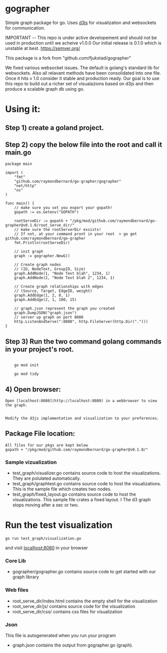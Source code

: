 # gographer
Simple graph package for go. Uses [d3js](https://github.com/mbostock/d3) for visualization and websockets for communication. 

IMPORTANT -- This repo is under active developement and should not be used in production until we acheive v1.0.0 
Our initial release is 0.1.0 which is unstable at best. 
https://semver.org/


This package is a fork from "github.com/fjukstad/gographer"


We fixed various websocket issues. The default is golang's standard lib for websockets. 
Also all relavant methods have been consolidated into one file.
Once it hits v 1.0 consider it stable and production ready. 
Our goal is to use this repo to build out a richer set of visualazions based on d3js 
and then produce a scalable graph db using go. 

# Using it:
## Step 1) create a goland project.
## Step 2) copy the below file into the root and call it main.go

```golang:
package main

import (
	"fmt"
	"github.com/raymondbernard/go-grapher/gographer"
	"net/http"
	"os"
)

func main() {
	// make sure you set you export your gopath!
	gopath := os.Getenv("GOPATH")

	rootServeDir := gopath + "/pkg/mod/github.com/raymondbernard/go-grapher@v0.1.0/root_serve_dir/"
	// make sure the rootServerDir exsists!
	// If not, at your command pront in your root  > go get github.com/raymondbernard/go-grapher
	fmt.Println(rootServeDir)

	// init graph
	graph := gographer.NewG()

	// Create graph nodes
	// (ID, NodeText, GroupID, Size)
	graph.AddNode(1, "Node Text blah", 1234, 1)
	graph.AddNode(2, "Node Text blah 2", 1234, 1)

	// Create graph relationships with edges
	// (Source, Target, EdgeID, weight)
	graph.AddEdge(1, 2, 0, 1)
	graph.AddEdge(2, 1, 100, 15)

	// graph.json represent the graph you created
	graph.DumpJSON("graph.json")
	// server up graph on port 8080
	http.ListenAndServe(":8080", http.FileServer(http.Dir(".")))
}

```

## Step 3) Run the two command golang commands in your project's root.

```cmd:

    go mod init 

    go mod tidy

```


## 4) Open browser: 

    Open [localhost:8080](http://localhost:8080) in a webbrowser to view the graph.


    Modify the d3js implementation and visualization to your preferences.


## Package File location: 
    All files for our pkgs are kept below
    gopath + "/pkg/mod/github.com/raymondbernard/go-grapher@v0.1.0/"


### Sample vizualization 

- test_graph/visualizer.go contains source code to host the visualizations.  They are polulated automatically. 
- test_graph/graphtest.go  contains source code to host the visualizations. This is the sample file which creates two nodes.
- test_graph/fixed_layout.go  contains source code to host the visualizations. This sample file crates a fixed layout.  I
The d3 graph stops moving after a sec or two. 


# Run the test visualization

    go run test_graph/visualization.go
    
and visit [localhost:8080](http://localhost:8080) in your browser 



### Core Lib

- gographer/gographer.go  contains source code to get started with our graph library

### Web files 
- root_serve_dir/index.html contains the empty shell for the visualization
- root_serve_dir/js/ contains source code for the visualization
- root_serve_dir/css/ contains css files for visualization

### Json
This file is autogenerated when you run your program
- graph.json contains the output from gographer.go (graph).

